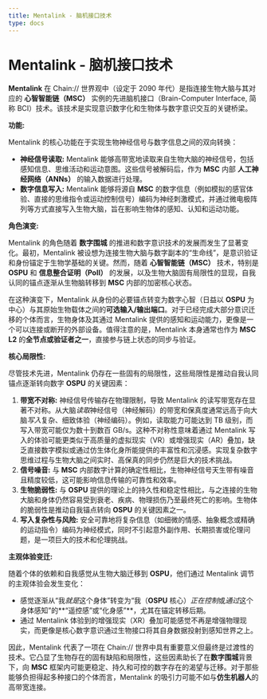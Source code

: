 ```yaml
---
title: Mentalink - 脑机接口技术
type: docs
---
```


# Mentalink - 脑机接口技术

**Mentalink** 在 Chain:// 世界观中（设定于 2090 年代）是指连接生物大脑与其对应的 **心智智能链（MSC）** 实例的先进脑机接口（Brain-Computer Interface, 简称 BCI）技术。该技术是实现意识数字化和生物体与数字意识交互的关键桥梁。

**功能:**

Mentalink 的核心功能在于实现生物神经信号与数字信息之间的双向转换：

- **神经信号读取:** Mentalink 能够高带宽地读取来自生物大脑的神经信号，包括感知信息、思维活动和运动意图。这些信号被解码后，作为 **MSC** 内部 **人工神经网络（ANNs）** 的输入数据进行处理。
- **数字信息写入:** Mentalink 能够将源自 **MSC** 的数字信息（例如模拟的感官体验、直接的思维指令或运动控制信号）编码为神经刺激模式，并通过微电极阵列等方式直接写入生物大脑，旨在影响生物体的感知、认知和运动功能。

**角色演变:**

Mentalink 的角色随着 **数字围城** 的推进和数字意识技术的发展而发生了显著变化。最初，Mentalink 被设想为连接生物大脑与数字副本的“生命线”，是意识验证和身份锚定于生物学基础的关键。然而，随着 **心智智能链（MSC）** 技术，特别是 **OSPU** 和 **信息整合证明（PoII）** 的发展，以及生物大脑固有局限性的显现，自我认同的锚点逐渐从生物脑转移到 **MSC** 内部的加密核心状态。

在这种演变下，Mentalink 从身份的必要锚点转变为数字心智（日益以 **OSPU** 为中心）与其原始生物载体之间的**可选输入/输出端口**。对于已经完成大部分意识迁移的个体而言，生物身体及其通过 Mentalink 提供的感知和运动能力，更像是一个可以连接或断开的外部设备。值得注意的是，Mentalink 本身通常也作为 **MSC L2** 的**全节点或验证者之一**，直接参与链上状态的同步与验证。

**核心局限性:**

尽管技术先进，Mentalink 仍存在一些固有的局限性，这些局限性是推动自我认同锚点逐渐转向数字 **OSPU** 的关键因素：

1. **带宽不对称:** 神经信号传输存在物理限制，导致 Mentalink 的读写带宽存在显著不对称。从大脑*读取*神经信号（神经解码）的带宽和保真度通常远高于向大脑*写入*复杂、细致体验（神经编码）。例如，读取能力可能达到 TB 级别，而写入带宽可能仅为数十到数百 GB/s。这种不对称性意味着通过 Mentalink 写入的体验可能更类似于高质量的虚拟现实（VR）或增强现实（AR）叠加，缺乏直接数字模拟或通过仿生体化身所能提供的丰富性和沉浸感。实现复杂数字思维过程与生物大脑之间实时、高保真的同步仍然是巨大的技术挑战。
2. **信号噪音:** 与 **MSC** 内部数字计算的确定性相比，生物神经信号天生带有噪音且精度较低，这可能影响信息传输的可靠性和效率。
3. **生物脆弱性:** 与 **OSPU** 提供的理论上的持久性和稳定性相比，与之连接的生物大脑和身体仍然容易受到衰老、疾病、物理损伤乃至最终死亡的影响。生物体的脆弱性是推动自我锚点转向 **OSPU** 的关键因素之一。
4. **写入复杂性与风险:** 安全可靠地将复杂信息（如细微的情感、抽象概念或精确的运动指令）编码为神经模式，同时不引起意外副作用、长期损害或伦理问题，是一项巨大的技术和伦理挑战。

**主观体验变迁:**

随着个体的依赖和自我感觉从生物大脑迁移到 **OSPU**，他们通过 Mentalink 调节的主观体验会发生变化：

- 感觉逐渐从“我*就是*这个身体”转变为“我（**OSPU** 核心）*正在控制*或*通过*这个身体感知”的**“遥控感”或“化身感”**，尤其在锚定转移后期。
- 通过 Mentalink 体验到的增强现实（XR）叠加可能感觉不再是增强物理现实，而更像是核心数字意识通过生物接口将其自身数据投射到感知世界之上。

因此，Mentalink 代表了一项在 Chain:// 世界中具有重要意义但最终是过渡性的技术。它凸显了生物存在的固有缺陷和局限性，这些因素助长了在**数字围城**背景下，向 **MSC** 框架内可能更稳定、持久和可控的数字存在的渴望与迁移。对于那些能够负担得起多种接口的个体而言，Mentalink 的吸引力可能不如与**仿生机器人**的高带宽连接。
